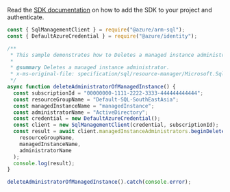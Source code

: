 Read the [SDK documentation](https://github.com/Azure/azure-sdk-for-js/blob/%40azure%2Farm-sql_9.0.1/sdk/sql/arm-sql/README.md) on how to add the SDK to your project and authenticate.

```javascript
const { SqlManagementClient } = require("@azure/arm-sql");
const { DefaultAzureCredential } = require("@azure/identity");

/**
 * This sample demonstrates how to Deletes a managed instance administrator.
 *
 * @summary Deletes a managed instance administrator.
 * x-ms-original-file: specification/sql/resource-manager/Microsoft.Sql/preview/2020-11-01-preview/examples/ManagedInstanceAdministratorDelete.json
 */
async function deleteAdministratorOfManagedInstance() {
  const subscriptionId = "00000000-1111-2222-3333-444444444444";
  const resourceGroupName = "Default-SQL-SouthEastAsia";
  const managedInstanceName = "managedInstance";
  const administratorName = "ActiveDirectory";
  const credential = new DefaultAzureCredential();
  const client = new SqlManagementClient(credential, subscriptionId);
  const result = await client.managedInstanceAdministrators.beginDeleteAndWait(
    resourceGroupName,
    managedInstanceName,
    administratorName
  );
  console.log(result);
}

deleteAdministratorOfManagedInstance().catch(console.error);
```
